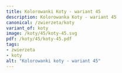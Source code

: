 ```yaml
---
title: Kolorowanki Koty - wariant 45
description: Kolorowanka Koty - wariant 45
canonical: /zwierzeta/koty
variant_of: koty
image: /koty/45/koty-45.svg
pdf: /koty/45/koty-45.pdf
tags:
- zwierzeta
- koty
alt: "Kolorowanki koty - wariant 45"
---
```

